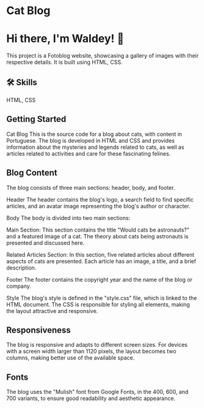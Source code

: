
# Cat Blog


# Hi there, I'm Waldey! 👋

This project is a Fotoblog website, showcasing a gallery of images with their respective details. It is built using HTML, CSS.

## 🛠 Skills
HTML, CSS

## Getting Started

Cat Blog
This is the source code for a blog about cats, with content in Portuguese. The blog is developed in HTML and CSS and provides information about the mysteries and legends related to cats, as well as articles related to activities and care for these fascinating felines.

## Blog Content
The blog consists of three main sections: header, body, and footer.

Header
The header contains the blog's logo, a search field to find specific articles, and an avatar image representing the blog's author or character.

Body
The body is divided into two main sections:

Main Section: This section contains the title "Would cats be astronauts?" and a featured image of a cat. The theory about cats being astronauts is presented and discussed here.

Related Articles Section: In this section, five related articles about different aspects of cats are presented. Each article has an image, a title, and a brief description.

Footer
The footer contains the copyright year and the name of the blog or company.

Style
The blog's style is defined in the "style.css" file, which is linked to the HTML document. The CSS is responsible for styling all elements, making the layout attractive and responsive.

## Responsiveness
The blog is responsive and adapts to different screen sizes. For devices with a screen width larger than 1120 pixels, the layout becomes two columns, making better use of the available space.

## Fonts
The blog uses the "Mulish" font from Google Fonts, in the 400, 600, and 700 variants, to ensure good readability and aesthetic appearance.









